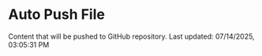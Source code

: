 # Auto Push File

Content that will be pushed to GitHub repository.
Last updated: 07/14/2025, 03:05:31 PM